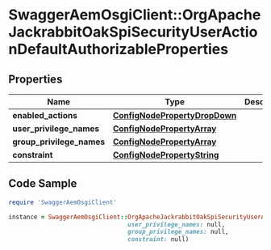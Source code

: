 # SwaggerAemOsgiClient::OrgApacheJackrabbitOakSpiSecurityUserActionDefaultAuthorizableProperties

## Properties

Name | Type | Description | Notes
------------ | ------------- | ------------- | -------------
**enabled_actions** | [**ConfigNodePropertyDropDown**](ConfigNodePropertyDropDown.md) |  | [optional] 
**user_privilege_names** | [**ConfigNodePropertyArray**](ConfigNodePropertyArray.md) |  | [optional] 
**group_privilege_names** | [**ConfigNodePropertyArray**](ConfigNodePropertyArray.md) |  | [optional] 
**constraint** | [**ConfigNodePropertyString**](ConfigNodePropertyString.md) |  | [optional] 

## Code Sample

```ruby
require 'SwaggerAemOsgiClient'

instance = SwaggerAemOsgiClient::OrgApacheJackrabbitOakSpiSecurityUserActionDefaultAuthorizableProperties.new(enabled_actions: null,
                                 user_privilege_names: null,
                                 group_privilege_names: null,
                                 constraint: null)
```


